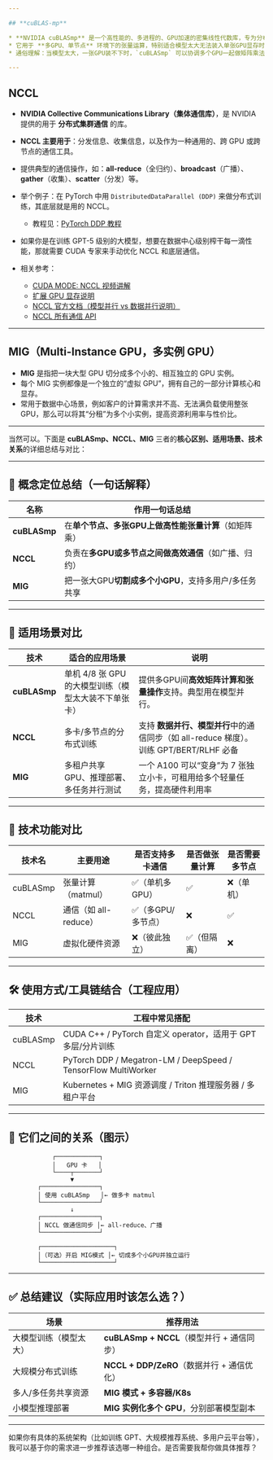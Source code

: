 ```yaml
---

## **cuBLAS-mp**

* **NVIDIA cuBLASmp** 是一个高性能的、多进程的、GPU加速的密集线性代数库，专为分布式计算设计。
* 它用于 **多GPU、单节点** 环境下的张量运算，特别适合模型太大无法装入单张GPU显存时的场景。
* 通俗理解：当模型太大，一张GPU装不下时，`cuBLASmp` 可以协调多个GPU一起做矩阵乘法等基础操作。

---
```


## **NCCL**

* **NVIDIA Collective Communications Library（集体通信库）**，是 NVIDIA 提供的用于 **分布式集群通信** 的库。
* **NCCL 主要用于**：分发信息、收集信息，以及作为一种通用的、跨 GPU 或跨节点的通信工具。
* 提供典型的通信操作，如：**all-reduce**（全归约）、**broadcast**（广播）、**gather**（收集）、**scatter**（分发）等。
* 举个例子：在 PyTorch 中用 `DistributedDataParallel (DDP)` 来做分布式训练，其底层就是用的 NCCL。

  * 教程见：[PyTorch DDP 教程](https://pytorch.org/tutorials/intermediate/ddp_tutorial.html)
* 如果你是在训练 GPT-5 级别的大模型，想要在数据中心级别榨干每一滴性能，那就需要 CUDA 专家来手动优化 NCCL 和底层通信。
* 相关参考：

  * [CUDA MODE: NCCL 视频讲解](https://www.youtube.com/watch?v=T22e3fgit-A&ab_channel=CUDAMODE)
  * [扩展 GPU 显存说明](https://docs.nvidia.com/cuda/cuda-c-programming-guide/index.html#extended-gpu-memory)
  * [NCCL 官方文档（模型并行 vs 数据并行说明）](https://docs.nvidia.com/deeplearning/nccl/user-guide/docs/overview.html)
  * [NCCL 所有通信 API](https://docs.nvidia.com/deeplearning/nccl/user-guide/docs/api.html)

---

## **MIG（Multi-Instance GPU，多实例 GPU）**

* **MIG** 是指把一块大型 GPU 切分成多个小的、相互独立的 GPU 实例。
* 每个 MIG 实例都像是一个独立的“虚拟 GPU”，拥有自己的一部分计算核心和显存。
* 常用于数据中心场景，例如客户的计算需求并不高、无法满负载使用整张 GPU，那么可以将其“分租”为多个小实例，提高资源利用率与性价比。

---

当然可以。下面是 **cuBLASmp、NCCL、MIG** 三者的**核心区别、适用场景、技术关系**的详细总结与对比：

---

## 🧠 概念定位总结（一句话解释）

| 名称           | 作用一句话总结                          |
| ------------ | -------------------------------- |
| **cuBLASmp** | 在**单个节点、多张GPU上做高性能张量计算**（如矩阵乘）   |
| **NCCL**     | 负责在**多GPU或多节点之间做高效通信**（如广播、归约）   |
| **MIG**      | 把一张大GPU**切割成多个小GPU**，支持多用户/多任务共享 |

---

## 📌 适用场景对比

| 技术           | 适合的应用场景                         | 说明                                                          |
| ------------ | ------------------------------- | ----------------------------------------------------------- |
| **cuBLASmp** | 单机 4/8 张 GPU 的大模型训练（模型太大装不下单张卡） | 提供多GPU间**高效矩阵计算和张量操作**支持。典型用在模型并行。                          |
| **NCCL**     | 多卡/多节点的分布式训练                    | 支持 **数据并行、模型并行**中的通信同步（如 all-reduce 梯度）。训练 GPT/BERT/RLHF 必备 |
| **MIG**      | 多租户共享 GPU、推理部署、多任务并行测试          | 一个 A100 可以“变身”为 7 张独立小卡，可租用给多个轻量任务，提高硬件利用率                  |

---

## 🧪 技术功能对比

| 技术名      | 主要用途             | 是否支持多卡通信    | 是否做张量计算 | 是否需要多节点 |
| -------- | ---------------- | ----------- | ------- | ------- |
| cuBLASmp | 张量计算（matmul）     | ✅（单机多GPU）   | ✅       | ❌（单机）   |
| NCCL     | 通信（如 all-reduce） | ✅（多GPU/多节点） | ❌       | ✅       |
| MIG      | 虚拟化硬件资源          | ❌（彼此独立）     | ✅（但隔离）  | ❌       |

---

## 🛠 使用方式/工具链结合（工程应用）

| 技术       | 工程中常见搭配                                                        |
| -------- | -------------------------------------------------------------- |
| cuBLASmp | CUDA C++ / PyTorch 自定义 operator，适用于 GPT 多层/分片训练                |
| NCCL     | PyTorch DDP / Megatron-LM / DeepSpeed / TensorFlow MultiWorker |
| MIG      | Kubernetes + MIG 资源调度 / Triton 推理服务器 / 多租户平台                   |

---

## 🧩 它们之间的关系（图示）

```
            ┌────────────┐
            │   GPU 卡   │
            └────┬───────┘
                 ▼
        ┌────────────────┐
        │ 使用 cuBLASmp   │← 做多卡 matmul
        └────────────────┘
                 ↓
        ┌────────────────┐
        │ NCCL 做通信同步 │← all-reduce、广播
        └────────────────┘
                 
        ┌────────────────────┐
        │（可选）开启 MIG模式 │← 切成多个小GPU并独立运行
        └────────────────────┘
```

---

## ✅ 总结建议（实际应用时该怎么选？）

| 场景          | 推荐用法                             |
| ----------- | -------------------------------- |
| 大模型训练（模型太大） | **cuBLASmp + NCCL**（模型并行 + 通信同步） |
| 大规模分布式训练    | **NCCL + DDP/ZeRO**（数据并行 + 通信优化） |
| 多人/多任务共享资源  | **MIG 模式 + 多容器/K8s**             |
| 小模型推理部署     | **MIG 实例化多个 GPU**，分别部署模型副本       |

---

如果你有具体的系统架构（比如训练 GPT、大规模推荐系统、多用户云平台等），我可以基于你的需求进一步推荐该选哪一种组合。是否需要我帮你做具体推荐？
